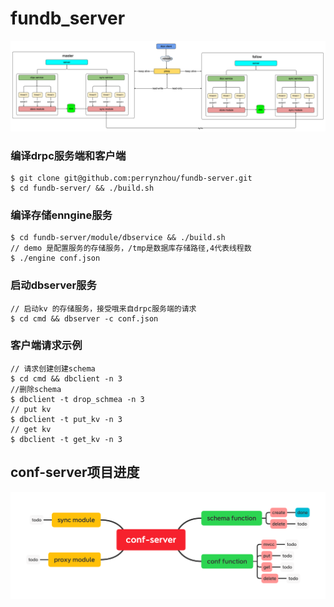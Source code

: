 # fundb_server


![](./doc/fundb-server-design.png)
### 编译drpc服务端和客户端

```
$ git clone git@github.com:perrynzhou/fundb-server.git
$ cd fundb-server/ && ./build.sh

```

### 编译存储enngine服务

```
$ cd fundb-server/module/dbservice && ./build.sh
// demo 是配置服务的存储服务，/tmp是数据库存储路径,4代表线程数
$ ./engine conf.json
```

### 启动dbserver服务

```
// 启动kv 的存储服务，接受哦来自drpc服务端的请求
$ cd cmd && dbserver -c conf.json
```
### 客户端请求示例
```
// 请求创建创建schema
$ cd cmd && dbclient -n 3
//删除schema
$ dbclient -t drop_schmea -n 3
// put kv
$ dbclient -t put_kv -n 3
// get kv
$ dbclient -t get_kv -n 3

```
## conf-server项目进度
![](./doc/fundb-server.png)
